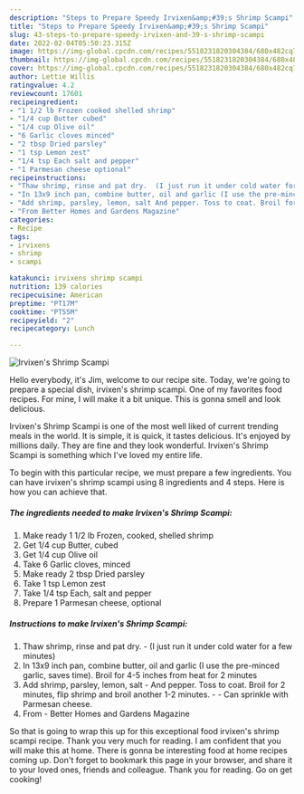 ```yaml
---
description: "Steps to Prepare Speedy Irvixen&amp;#39;s Shrimp Scampi"
title: "Steps to Prepare Speedy Irvixen&amp;#39;s Shrimp Scampi"
slug: 43-steps-to-prepare-speedy-irvixen-and-39-s-shrimp-scampi
date: 2022-02-04T05:50:23.315Z
image: https://img-global.cpcdn.com/recipes/5518231820304384/680x482cq70/irvixens-shrimp-scampi-recipe-main-photo.jpg
thumbnail: https://img-global.cpcdn.com/recipes/5518231820304384/680x482cq70/irvixens-shrimp-scampi-recipe-main-photo.jpg
cover: https://img-global.cpcdn.com/recipes/5518231820304384/680x482cq70/irvixens-shrimp-scampi-recipe-main-photo.jpg
author: Lettie Willis
ratingvalue: 4.2
reviewcount: 17601
recipeingredient:
- "1 1/2 lb Frozen cooked shelled shrimp"
- "1/4 cup Butter cubed"
- "1/4 cup Olive oil"
- "6 Garlic cloves minced"
- "2 tbsp Dried parsley"
- "1 tsp Lemon zest"
- "1/4 tsp Each salt and pepper"
- "1 Parmesan cheese optional"
recipeinstructions:
- "Thaw shrimp, rinse and pat dry.  (I just run it under cold water for a few minutes)"
- "In 13x9 inch pan, combine butter, oil and garlic (I use the pre-minced garlic, saves time). Broil for 4-5 inches from heat for 2 minutes"
- "Add shrimp, parsley, lemon, salt And pepper. Toss to coat. Broil for 2 minutes, flip shrimp and broil another 1-2 minutes.  Can sprinkle with Parmesan cheese."
- "From Better Homes and Gardens Magazine"
categories:
- Recipe
tags:
- irvixens
- shrimp
- scampi

katakunci: irvixens shrimp scampi 
nutrition: 139 calories
recipecuisine: American
preptime: "PT17M"
cooktime: "PT55M"
recipeyield: "2"
recipecategory: Lunch

---
```



![Irvixen&#39;s Shrimp Scampi](https://img-global.cpcdn.com/recipes/5518231820304384/680x482cq70/irvixens-shrimp-scampi-recipe-main-photo.jpg)

Hello everybody, it's Jim, welcome to our recipe site. Today, we're going to prepare a special dish, irvixen&#39;s shrimp scampi. One of my favorites food recipes. For mine, I will make it a bit unique. This is gonna smell and look delicious.

Irvixen&#39;s Shrimp Scampi is one of the most well liked of current trending meals in the world. It is simple, it is quick, it tastes delicious. It's enjoyed by millions daily. They are fine and they look wonderful. Irvixen&#39;s Shrimp Scampi is something which I've loved my entire life.




To begin with this particular recipe, we must prepare a few ingredients. You can have irvixen&#39;s shrimp scampi using 8 ingredients and 4 steps. Here is how you can achieve that.

<!--inarticleads1-->

##### The ingredients needed to make Irvixen&#39;s Shrimp Scampi:

1. Make ready 1 1/2 lb Frozen, cooked, shelled shrimp
1. Get 1/4 cup Butter, cubed
1. Get 1/4 cup Olive oil
1. Take 6 Garlic cloves, minced
1. Make ready 2 tbsp Dried parsley
1. Take 1 tsp Lemon zest
1. Take 1/4 tsp Each, salt and pepper
1. Prepare 1 Parmesan cheese, optional




<!--inarticleads2-->

##### Instructions to make Irvixen&#39;s Shrimp Scampi:

1. Thaw shrimp, rinse and pat dry.  - (I just run it under cold water for a few minutes)
1. In 13x9 inch pan, combine butter, oil and garlic (I use the pre-minced garlic, saves time). Broil for 4-5 inches from heat for 2 minutes
1. Add shrimp, parsley, lemon, salt - And pepper. Toss to coat. Broil for 2 minutes, flip shrimp and broil another 1-2 minutes. -  - Can sprinkle with Parmesan cheese.
1. From - Better Homes and Gardens Magazine




So that is going to wrap this up for this exceptional food irvixen&#39;s shrimp scampi recipe. Thank you very much for reading. I am confident that you will make this at home. There is gonna be interesting food at home recipes coming up. Don't forget to bookmark this page in your browser, and share it to your loved ones, friends and colleague. Thank you for reading. Go on get cooking!
